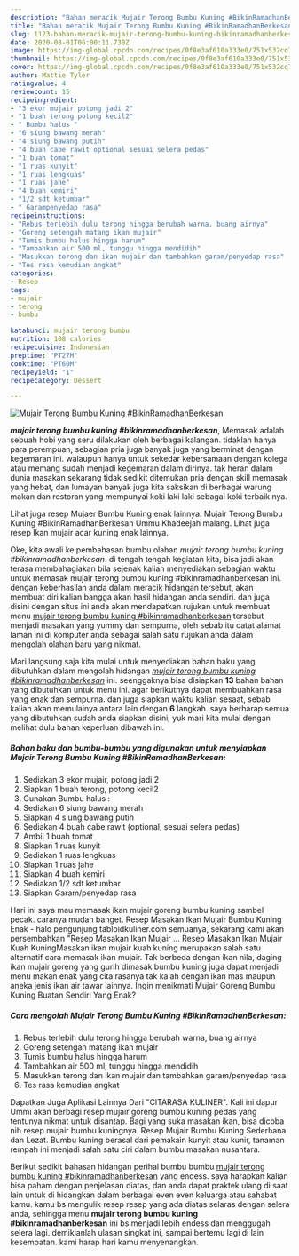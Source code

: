 ```yaml
---
description: "Bahan meracik Mujair Terong Bumbu Kuning #BikinRamadhanBerkesan, Anti Gagal"
title: "Bahan meracik Mujair Terong Bumbu Kuning #BikinRamadhanBerkesan, Anti Gagal"
slug: 1123-bahan-meracik-mujair-terong-bumbu-kuning-bikinramadhanberkesan-anti-gagal
date: 2020-08-01T06:00:11.730Z
image: https://img-global.cpcdn.com/recipes/0f8e3af610a333e0/751x532cq70/mujair-terong-bumbu-kuning-bikinramadhanberkesan-foto-resep-utama.jpg
thumbnail: https://img-global.cpcdn.com/recipes/0f8e3af610a333e0/751x532cq70/mujair-terong-bumbu-kuning-bikinramadhanberkesan-foto-resep-utama.jpg
cover: https://img-global.cpcdn.com/recipes/0f8e3af610a333e0/751x532cq70/mujair-terong-bumbu-kuning-bikinramadhanberkesan-foto-resep-utama.jpg
author: Mattie Tyler
ratingvalue: 4
reviewcount: 15
recipeingredient:
- "3 ekor mujair potong jadi 2"
- "1 buah terong potong kecil2"
- " Bumbu halus "
- "6 siung bawang merah"
- "4 siung bawang putih"
- "4 buah cabe rawit optional sesuai selera pedas"
- "1 buah tomat"
- "1 ruas kunyit"
- "1 ruas lengkuas"
- "1 ruas jahe"
- "4 buah kemiri"
- "1/2 sdt ketumbar"
- " Garampenyedap rasa"
recipeinstructions:
- "Rebus terlebih dulu terong hingga berubah warna, buang airnya"
- "Goreng setengah matang ikan mujair"
- "Tumis bumbu halus hingga harum"
- "Tambahkan air 500 ml, tunggu hingga mendidih"
- "Masukkan terong dan ikan mujair dan tambahkan garam/penyedap rasa"
- "Tes rasa kemudian angkat"
categories:
- Resep
tags:
- mujair
- terong
- bumbu

katakunci: mujair terong bumbu 
nutrition: 108 calories
recipecuisine: Indonesian
preptime: "PT27M"
cooktime: "PT60M"
recipeyield: "1"
recipecategory: Dessert

---
```



![Mujair Terong Bumbu Kuning #BikinRamadhanBerkesan](https://img-global.cpcdn.com/recipes/0f8e3af610a333e0/751x532cq70/mujair-terong-bumbu-kuning-bikinramadhanberkesan-foto-resep-utama.jpg)

<b><i>mujair terong bumbu kuning #bikinramadhanberkesan</i></b>, Memasak adalah sebuah hobi yang seru dilakukan oleh berbagai kalangan. tidaklah hanya para perempuan, sebagian pria juga banyak juga yang berminat dengan kegemaran ini. walaupun hanya untuk sekedar kebersamaan dengan kolega atau memang sudah menjadi kegemaran dalam dirinya. tak heran dalam dunia masakan sekarang tidak sedikit ditemukan pria dengan skill memasak yang hebat, dan lumayan banyak juga kita saksikan di berbagai warung makan dan restoran yang mempunyai koki laki laki sebagai koki terbaik nya.

Lihat juga resep Mujaer Bumbu Kuning enak lainnya. Mujair Terong Bumbu Kuning #BikinRamadhanBerkesan Ummu Khadeejah malang. Lihat juga resep Ikan mujair acar kuning enak lainnya.

Oke, kita awali ke pembahasan bumbu olahan <i>mujair terong bumbu kuning #bikinramadhanberkesan</i>. di tengah tengah kegiatan kita, bisa jadi akan terasa membahagiakan bila sejenak kalian menyediakan sebagian waktu untuk memasak mujair terong bumbu kuning #bikinramadhanberkesan ini. dengan keberhasilan anda dalam meracik hidangan tersebut, akan membuat diri kalian bangga akan hasil hidangan anda sendiri. dan juga disini dengan situs ini anda akan mendapatkan rujukan untuk membuat menu <u>mujair terong bumbu kuning #bikinramadhanberkesan</u> tersebut menjadi masakan yang yummy dan sempurna, oleh sebab itu catat alamat laman ini di komputer anda sebagai salah satu rujukan anda dalam mengolah olahan baru yang nikmat.


Mari langsung saja kita mulai untuk menyediakan bahan baku yang dibutuhkan dalam mengolah hidangan <u><i>mujair terong bumbu kuning #bikinramadhanberkesan</i></u> ini. seenggaknya bisa disiapkan <b>13</b> bahan bahan yang dibutuhkan untuk menu ini. agar berikutnya dapat membuahkan rasa yang enak dan sempurna. dan juga siapkan waktu kalian sesaat, sebab kalian akan memulainya antara lain dengan <b>6</b> langkah. saya berharap semua yang dibutuhkan sudah anda siapkan disini, yuk mari kita mulai dengan melihat dulu bahan keperluan dibawah ini.

<!--inarticleads1-->

##### Bahan baku dan bumbu-bumbu yang digunakan untuk menyiapkan Mujair Terong Bumbu Kuning #BikinRamadhanBerkesan:

1. Sediakan 3 ekor mujair, potong jadi 2
1. Siapkan 1 buah terong, potong kecil2
1. Gunakan  Bumbu halus :
1. Sediakan 6 siung bawang merah
1. Siapkan 4 siung bawang putih
1. Sediakan 4 buah cabe rawit (optional, sesuai selera pedas)
1. Ambil 1 buah tomat
1. Siapkan 1 ruas kunyit
1. Sediakan 1 ruas lengkuas
1. Siapkan 1 ruas jahe
1. Siapkan 4 buah kemiri
1. Sediakan 1/2 sdt ketumbar
1. Siapkan  Garam/penyedap rasa


Hari ini saya mau memasak ikan mujair goreng bumbu kuning sambel pecak. caranya mudah banget. Resep Masakan Ikan Mujair Bumbu Kuning Enak - halo pengunjung tabloidkuliner.com semuanya, sekarang kami akan persembahkan &#34;Resep Masakan Ikan Mujair … Resep Masakan Ikan Mujair Kuah KuningMasakan ikan mujair kuah kuning merupakan salah satu alternatif cara memasak ikan mujair. Tak berbeda dengan ikan nila, daging ikan mujair goreng yang gurih dimasak bumbu kuning juga dapat menjadi menu makan enak yang cita rasanya tak kalah dengan ikan mas maupun aneka jenis ikan air tawar lainnya. Ingin menikmati Mujair Goreng Bumbu Kuning Buatan Sendiri Yang Enak? 

<!--inarticleads2-->

##### Cara mengolah Mujair Terong Bumbu Kuning #BikinRamadhanBerkesan:

1. Rebus terlebih dulu terong hingga berubah warna, buang airnya
1. Goreng setengah matang ikan mujair
1. Tumis bumbu halus hingga harum
1. Tambahkan air 500 ml, tunggu hingga mendidih
1. Masukkan terong dan ikan mujair dan tambahkan garam/penyedap rasa
1. Tes rasa kemudian angkat


Dapatkan Juga Aplikasi Lainnya Dari &#34;CITARASA KULINER&#34;. Kali ini dapur Ummi akan berbagi resep mujair goreng bumbu kuning pedas yang tentunya nikmat untuk disantap. Bagi yang suka masakan ikan, bisa dicoba nih resep mujair bumbu kuningnya. Resep Mujair Bumbu Kuning Sederhana dan Lezat. Bumbu kuning berasal dari pemakain kunyit atau kunir, tanaman rempah ini menjadi salah satu ciri dalam bumbu masakan nusantara. 

Berikut sedikit bahasan hidangan perihal bumbu bumbu <u>mujair terong bumbu kuning #bikinramadhanberkesan</u> yang endess. saya harapkan kalian bisa paham dengan penjelasan diatas, dan anda dapat praktek ulang di saat lain untuk di hidangkan dalam berbagai even even keluarga atau sahabat kamu. kamu bs mengulik resep resep yang ada diatas selaras dengan selera anda, sehingga menu <b>mujair terong bumbu kuning #bikinramadhanberkesan</b> ini bs menjadi lebih endess dan menggugah selera lagi. demikianlah ulasan singkat ini, sampai bertemu lagi di lain kesempatan. kami harap hari kamu menyenangkan.

